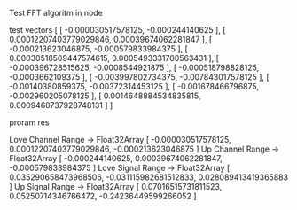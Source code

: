 Test FFT algoritm in node

test vectors
[ [ -0.000030517578125, -0.000244140625 ],
 [ 0.00012207403779029846, 0.00039674062281847 ],
 [ -0.000213623046875, -0.000579833984375 ],
 [ 0.00030518509447574615, 0.0005493331700563431 ],
 [ -0.000396728515625, -0.0008544921875 ],
 [ -0.000518798828125, -0.0003662109375 ],
 [ -0.003997802734375, -0.007843017578125 ],
 [ -0.00140380859375, -0.00372314453125 ],
 [ -0.001678466796875, -0.002960205078125 ],
 [ 0.0014648884534835815, 0.0009460737928748131 ] ]


proram res

Love Channel Range -> Float32Array [  -0.000030517578125,  0.00012207403779029846,  -0.000213623046875 ]
Up Channel Range -> Float32Array [ -0.000244140625, 0.00039674062281847, -0.000579833984375 ]
Love Signal Range -> Float32Array [  0.035290658473968506,  -0.031115982681512833,  0.028089413419365883 ]
Up Signal Range -> Float32Array [  0.07016515731811523,  0.05250714346766472,  -0.24236449599266052 ]
